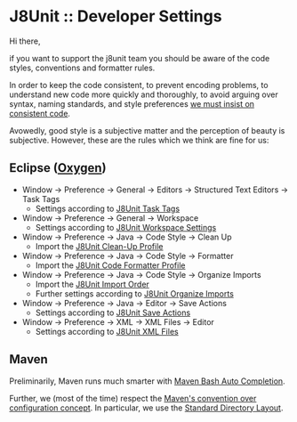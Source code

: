 # J8Unit :: Developer Settings

Hi there,

if you want to support the j8unit team you should be aware of the code styles, conventions and formatter rules.

In order to keep the code consistent, to prevent encoding problems, to understand new code more quickly and thoroughly,
to avoid arguing over syntax, naming standards, and style preferences
[we must insist on consistent code](https://www.google.de/search?q=coding+style+matters).

Avowedly, good style is a subjective matter and the perception of beauty is subjective.
However, these are the rules which we think are fine for us:

## Eclipse ([Oxygen](https://projects.eclipse.org/releases/oxygen))

- Window -> Preference -> General -> Editors -> Structured Text Editors -> Task Tags
    - Settings according to [J8Unit Task Tags](./eclipse/j8unit_general_editors_structured-text-editors_task-tags.md)
- Window -> Preference -> General -> Workspace
    - Settings according to [J8Unit Workspace Settings](./eclipse/j8unit_general_workspace.md)
- Window -> Preference -> Java -> Code Style -> Clean Up
    - Import the [J8Unit Clean-Up Profile](./eclipse/j8unit_java_code-style_clean-up.xml)
- Window -> Preference -> Java -> Code Style -> Formatter
    - Import the [J8Unit Code Formatter Profile](./eclipse/j8unit_java_code-style_formatter.xml)
- Window -> Preference -> Java -> Code Style -> Organize Imports
    - Import the [J8Unit Import Order](./eclipse/j8unit_java_code-style_organize_imports.importorder)
    - Further settings according to [J8Unit Organize Imports](j8unit_java_code-style_organize_imports.md)
- Window -> Preference -> Java -> Editor -> Save Actions
    - Settings according to [J8Unit Save Actions](./eclipse/j8unit_java_editor_save-actions.md)
- Window -> Preference -> XML -> XML Files -> Editor
    - Settings according to [J8Unit XML Files](./eclipse/j8unit_xml_xml-files_editor.md)

## Maven

Preliminarily, Maven runs much smarter with [Maven Bash Auto Completion](https://github.com/juven/maven-bash-completion).

Further, we (most of the time) respect the
[Maven's convention over configuration concept](http://books.sonatype.com/mvnref-book/reference/installation-sect-conventionConfiguration.html).
In particular, we use the
[Standard Directory Layout](http://maven.apache.org/guides/introduction/introduction-to-the-standard-directory-layout.html).
